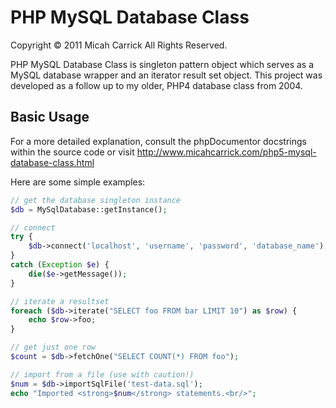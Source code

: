 PHP MySQL Database Class
========================

Copyright &copy; 2011 Micah Carrick
All Rights Reserved.

PHP MySQL Database Class is singleton pattern object which serves as a MySQL 
database wrapper and an iterator result set object. This project was developed
as a follow up to my older, PHP4 database class from 2004.


Basic Usage
-----------
For a more detailed explanation, consult the phpDocumentor docstrings within
the source code or visit http://www.micahcarrick.com/php5-mysql-database-class.html

Here are some simple examples:

```php
// get the database singleton instance
$db = MySqlDatabase::getInstance();

// connect
try {
    $db->connect('localhost', 'username', 'password', 'database_name');
} 
catch (Exception $e) {
    die($e->getMessage());
}

// iterate a resultset
foreach ($db->iterate("SELECT foo FROM bar LIMIT 10") as $row) {
    echo $row->foo;
}

// get just one row
$count = $db->fetchOne("SELECT COUNT(*) FROM foo");

// import from a file (use with caution!)
$num = $db->importSqlFile('test-data.sql');
echo "Imported <strong>$num</strong> statements.<br/>";
```
